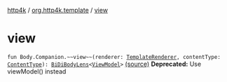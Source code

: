 [http4k](../index.md) / [org.http4k.template](index.md) / [view](./view.md)

# view

`fun Body.Companion.~~view~~(renderer: `[`TemplateRenderer`](-template-renderer.md)`, contentType: `[`ContentType`](../org.http4k.core/-content-type/index.md)`): `[`BiDiBodyLens`](../org.http4k.lens/-bi-di-body-lens/index.md)`<`[`ViewModel`](-view-model/index.md)`>` [(source)](https://github.com/http4k/http4k/blob/master/http4k-core/src/main/kotlin/org/http4k/template/ViewModel.kt#L21)
**Deprecated:** Use viewModel() instead

